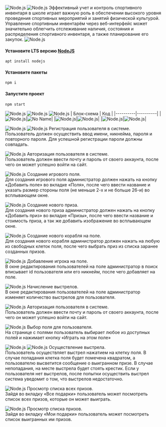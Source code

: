 ![Node.js](/docs/img/InventoryCRM.png)
![Node.js](/docs/img/About.png)
Эффективный учет и контроль спортивного инвентаря в школе играет
важную роль в обеспечении высокого уровня проведения спортивных
мероприятий и занятий физической культурой. \
Управление спортивным инвентарём через веб-интерфейс может значительно облегчить отслеживание наличия, состояния и
распределения спортивного инвентаря, а также планирование его закупок.
![Node.js](/docs/img/Start.png)
  #### Установите LTS версию [NodeJS](https://nodejs.org/)
  ```
  apt install nodejs
  ```
  #### Установите пакеты
  ```
  npm i
  ```
  #### Запустите проект
  ```
  npm start
  ```
![Node.js](/docs/img/Block.png)
![Node.js](/docs/img/db_design.jpg)
![Node.js](/docs/img/Func.png)
| Блок-схема | Код |
|----------|----------|
|![Node.js](/docs/img/Получение.png)|![No Name](/docs/img/Получение_код.jpg)|
|![Node.js](/docs/img/Замена.png)|![Node.js](/docs/img/Замена_код.jpg)|
|![Node.js](/docs/img/Ремонт.png)|![Node.js](/docs/img/Ремонт_код.jpg)|

![Node.js](/docs/img/Inter.png)
![Node.js](/docs/img/Регистрация.png)
Регистрация пользователя в системе.\
Пользователь должен осуществить ввод имени, никнейма, пароля и повторного пароля. Для успешной регистрации пароли должны совпадать.

![Node.js](/docs/img/Авторизация.png)
Авторизация пользователя в системе.\
Пользователь должен ввести почту и пароль от своего аккаунта, после чего он может успешно войти на сайт.

![Node.js](/docs/img/new_field.jpg)
Создание игрового поля.\
Для создания игрового поля администратор должен нажать на кнопку «Добавить поле» во вкладке «Поля», после чего ввести название и указать размер стороны поля (не меньше 2-х и не больше 26-и) во всплывающем окне.

![Node.js](/docs/img/new_item.jpg)
Создание нового приза.\
Для создания нового приза администратор должен нажать на кнопку «Добавить приз» во вкладке «Призы», после чего ввести название и стоимость приза, а так же добавить изображение во всплывающем окне.

![Node.js](/docs/img/new_ship.jpg)
Создание нового корабля на поле.\
Для создания нового корабля администратор должен нажать на любую из свободных клеток поля, после чего выбрать приз из списка заранее созданных призов.

![Node.js](/docs/img/add_user_to_field.jpg)
Добавление игрока на поле.\
В окне редактирования пользователей на поле администратор в поиск вписывает id пользователя или его никнейм, после чего добавляет на поле.

![Node.js](/docs/img/shot_counting.jpg)
Начисление выстрелов.\
В окне редактирования пользователей на поле администратор изменяет количество выстрелов для пользователя.

![Node.js](/docs/img/auth.jpg)
Авторизация пользователя в системе.\
Пользователь должен ввести почту и пароль от своего аккаунта, после чего он может успешно войти на сайт.

![Node.js](/docs/img/select_field.jpg)
Выбор поля для пользователя.\
На странице с полями пользователь выбирает любое из доступных полей и нажимает кнопку «Играть на этом поле»

![Node.js](/docs/img/field.jpg)
![Node.js](/docs/img/winnign_priz.jpg)
Осуществление выстрела.\
Пользователь осуществляет выстрел нажатием на клетку поля. В случае попадания клетка поля будет помечена квадратом, а пользователю высветится сообщение о выигранном призе. В случае непопадания, на месте выстрела будет стоять крестик. Если у пользователя нет выстрелов, после попытки осуществить выстрел система уведомит о том, что выстрелов недостаточно.

![Node.js](/docs/img/all_items.png)
Просмотр списка всех призов.\
Зайдя во вкладку «Все подарки» пользователь может посмотреть список всех призов, которые он может выиграть.

![Node.js](/docs/img/my_items.jpg)
Просмотр списка призов.\
Зайдя во вкладку «Мои подарки» пользователь может посмотреть список выигранных им призов.

